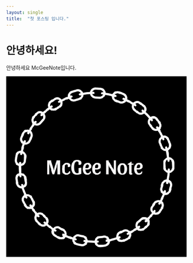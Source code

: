 ```yaml
---
layout: single
title:  "첫 포스팅 입니다."
---
```


# 안녕하세요!

안녕하세요 McGeeNote입니다.


<img src="/images/2023-03-17-first/Logo.png">
